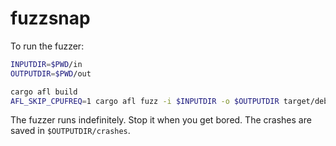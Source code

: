 # fuzzsnap

To run the fuzzer:

```bash
INPUTDIR=$PWD/in
OUTPUTDIR=$PWD/out

cargo afl build
AFL_SKIP_CPUFREQ=1 cargo afl fuzz -i $INPUTDIR -o $OUTPUTDIR target/debug/fuzzsnap
```

The fuzzer runs indefinitely. Stop it when you get bored.
The crashes are saved in `$OUTPUTDIR/crashes`.
